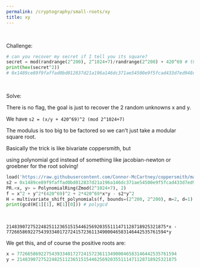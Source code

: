 ```yaml
---
permalink: /cryptography/small-roots/xy
title: xy
---
```


<br>


Challenge:

```python
# can you recover my secret if I tell you its square?
secret = mod(randrange(2^200), 2^1024+7)/randrange(2^200) + 420^69 # this is sage, obviously
print(hex(secret^2))
# 0x1489ce89f9faffad0bd012837d21a196a146dc371ae54500e9f5fcad433d7ed948ca01a1bdbcee935e62b8b0d9c231ca89a79983778c0ff59babe8ff7b83c922e79910aaef38a442eb9b151aa04ab2233f59c7011b3949986c7d847852a6f1fd71698c48088a2c4cdd17894e385170a219cbc1c93fe343619b67c08c9f03d6c3
```


<br>


Solve:

There is no flag, the goal is just to recover the 2 random unknowns x and y. 


We have `s2 = (x/y + 420^69)^2 (mod 2^1024+7)`

The modulus is too big to be factored so we can't just take a modular square root. 

Basically the trick is like bivariate coppersmith, but 

using polynomial gcd instead of something like jacobian-newton or groebner for the root solving!

```python
load('https://raw.githubusercontent.com/Connor-McCartney/coppersmith/main/coppersmith.sage')
s2 = 0x1489ce89f9faffad0bd012837d21a196a146dc371ae54500e9f5fcad433d7ed948ca01a1bdbcee935e62b8b0d9c231ca89a79983778c0ff59babe8ff7b83c922e79910aaef38a442eb9b151aa04ab2233f59c7011b3949986c7d847852a6f1fd71698c48088a2c4cdd17894e385170a219cbc1c93fe343619b67c08c9f03d6c3
PR.<x, y> = PolynomialRing(Zmod(2^1024+7), 2)
f = x^2 + y^2*(420^69)^2 + 2*420^69*x*y - s2*y^2
H = multivariate_shift_polynomials(f, bounds=(2^200, 2^200), m=2, d=1)
print(gcd(H[1][1], H[1][0])) # polygcd
```

<br>

```
214839072752248251123651515446256920355111471128718925321875*x - 772665869227543933401727241572361134900046583146442535761594*y
```

We get this, and of course the positive roots are:

```python
x = 772665869227543933401727241572361134900046583146442535761594
y = 214839072752248251123651515446256920355111471128718925321875
```
